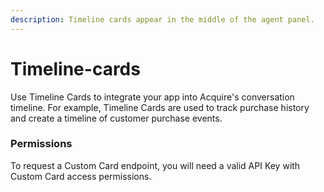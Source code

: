 ```yaml
---
description: Timeline cards appear in the middle of the agent panel.
---
```


# Timeline-cards

Use Timeline Cards to integrate your app into Acquire's conversation timeline. For example, Timeline Cards are used to track purchase history and create a timeline of customer purchase events. 

### Permissions

To request a Custom Card endpoint, you will need a valid API Key with Custom Card access permissions.

